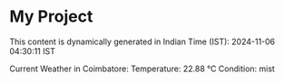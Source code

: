 # My Project

This content is dynamically generated in Indian Time (IST): 2024-11-06 04:30:11 IST


Current Weather in Coimbatore:
Temperature: 22.88 °C
Condition: mist
